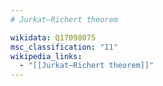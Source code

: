 ```yaml
---
# Jurkat–Richert theorem

wikidata: Q17098075
msc_classification: "11"
wikipedia_links:
  - "[[Jurkat–Richert theorem]]"
---
```

